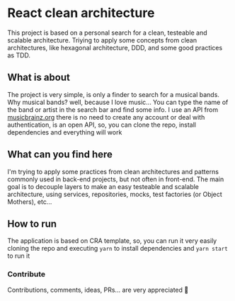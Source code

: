 # React clean architecture

This project is based on a personal search for a clean, testeable and scalable architecture. Triying to apply some concepts from clean architectures, like hexagonal architecture, DDD, and some good practices as TDD.

## What is about

The project is very simple, is only a finder to search for a musical bands. Why musical bands? well, because I love music... You can type the name of the band or artist in the search bar and find some info. I use an API from [musicbrainz.org](https://musicbrainz.org/) there is no need to create any account or deal with authentication, is an open API, so, you can clone the repo, install dependencies and everything will work

## What can you find here

I'm trying to apply some practices from clean architectures and patterns commonly used in back-end projects, but not often in front-end. The main goal is to decouple layers to make an easy testeable and scalable architecture, using services, repositories, mocks, test factories (or Object Mothers), etc...

## How to run

The application is based on CRA template, so, you can run it very easily cloning the repo and executing `yarn` to install dependencies and `yarn start` to run it

### Contribute

Contributions, comments, ideas, PRs... are very appreciated 💓
